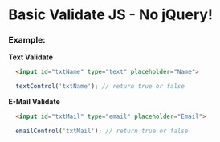 # Basic Validate JS - No jQuery!

### Example:

**Text Validate**

```html
  <input id="txtName" type="text" placeholder="Name">
```

```javascript
  textControl('txtName'); // return true or false
```

**E-Mail Validate**

```html
  <input id="txtMail" type="email" placeholder="Email">
```

```javascript
  emailControl('txtMail'); // return true or false
```